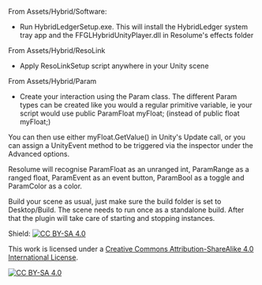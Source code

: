 From Assets/Hybrid/Software:
- Run HybridLedgerSetup.exe. This will install the HybridLedger system tray app and the FFGLHybridUnityPlayer.dll in Resolume's effects folder

From Assets/Hybrid/ResoLink
- Apply ResoLinkSetup script anywhere in your Unity scene

From Assets/Hybrid/Param
- Create your interaction using the Param class. The different Param types can be created like you would a regular primitive variable, ie your script would use 
public ParamFloat myFloat;
	(instead of 
public float myFloat;)

You can then use either myFloat.GetValue() in Unity's Update call, or you can assign a UnityEvent method to be triggered via the inspector under the Advanced options.

Resolume will recognise ParamFloat as an unranged int, ParamRange as a ranged float, ParamEvent as an event button, ParamBool as a toggle and ParamColor as a color.

Build your scene as usual, just make sure the build folder is set to Desktop/Build. The scene needs to run once as a standalone build. After that the plugin will take care of starting and stopping instances. 

Shield: [![CC BY-SA 4.0][cc-by-sa-shield]][cc-by-sa]

This work is licensed under a
[Creative Commons Attribution-ShareAlike 4.0 International License][cc-by-sa].

[![CC BY-SA 4.0][cc-by-sa-image]][cc-by-sa]

[cc-by-sa]: http://creativecommons.org/licenses/by-sa/4.0/
[cc-by-sa-image]: https://licensebuttons.net/l/by-sa/4.0/88x31.png
[cc-by-sa-shield]: https://img.shields.io/badge/License-CC%20BY--SA%204.0-lightgrey.svg
